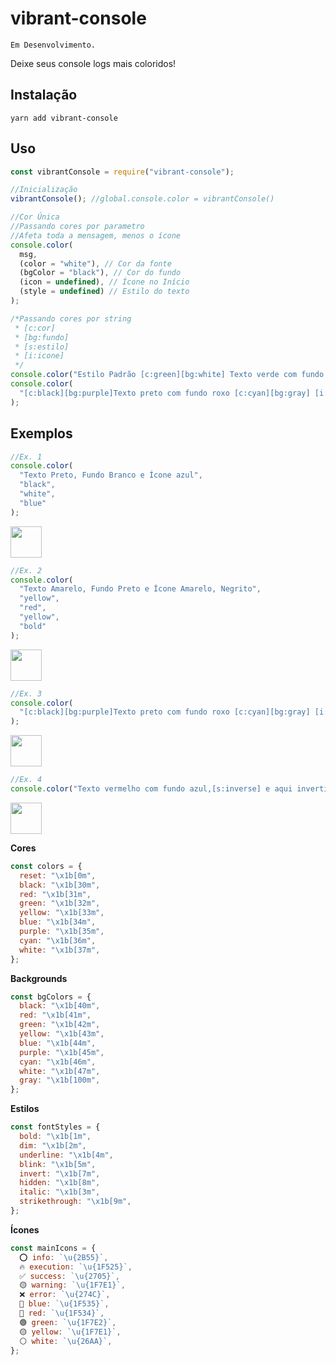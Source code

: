 # vibrant-console

`Em Desenvolvimento.`

Deixe seus console logs mais coloridos!

## Instalação

```bas
yarn add vibrant-console
```

## Uso

```js
const vibrantConsole = require("vibrant-console");

//Inicialização
vibrantConsole(); //global.console.color = vibrantConsole()

//Cor Única
//Passando cores por parametro
//Afeta toda a mensagem, menos o ícone
console.color(
  msg,
  (color = "white"), // Cor da fonte
  (bgColor = "black"), // Cor do fundo
  (icon = undefined), // Ícone no Início
  (style = undefined) // Estilo do texto
);

/*Passando cores por string
 * [c:cor]
 * [bg:fundo]
 * [s:estilo]
 * [i:icone]
 */
console.color("Estilo Padrão [c:green][bg:white] Texto verde com fundo branco");
console.color(
  "[c:black][bg:purple]Texto preto com fundo roxo [c:cyan][bg:gray] [i:error] Ícone de erro texto ciano, fundo cinza"
);
```

## Exemplos

```js
//Ex. 1
console.color(
  "Texto Preto, Fundo Branco e Ícone azul",
  "black",
  "white",
  "blue"
);
```

<img src="https://github.com/gugacarbo/vibrant-console/blob/master/readme/ex3.png?raw=true" height="50" />

```js
//Ex. 2
console.color(
  "Texto Amarelo, Fundo Preto e Ícone Amarelo, Negrito",
  "yellow",
  "red",
  "yellow",
  "bold"
);
```

<img src="https://github.com/gugacarbo/vibrant-console/blob/master/readme/ex2.png?raw=true" height="50" />

```js
//Ex. 3
console.color(
  "[c:black][bg:purple]Texto preto com fundo roxo [c:cyan][bg:gray] [i:error] Ícone de erro texto ciano, fundo cinza"
);
```

<img src="https://github.com/gugacarbo/vibrant-console/blob/master/readme/ex3.png?raw=true" height="50" />

```js
//Ex. 4
console.color("Texto vermelho com fundo azul,[s:inverse] e aqui invertido");
```

<img src="https://github.com/gugacarbo/vibrant-console/blob/master/readme/ex4.png?raw=true" height="50" />

**Cores**

```js
const colors = {
  reset: "\x1b[0m",
  black: "\x1b[30m",
  red: "\x1b[31m",
  green: "\x1b[32m",
  yellow: "\x1b[33m",
  blue: "\x1b[34m",
  purple: "\x1b[35m",
  cyan: "\x1b[36m",
  white: "\x1b[37m",
};
```

**Backgrounds**

```js
const bgColors = {
  black: "\x1b[40m",
  red: "\x1b[41m",
  green: "\x1b[42m",
  yellow: "\x1b[43m",
  blue: "\x1b[44m",
  purple: "\x1b[45m",
  cyan: "\x1b[46m",
  white: "\x1b[47m",
  gray: "\x1b[100m",
};
```

**Estilos**

```js
const fontStyles = {
  bold: "\x1b[1m",
  dim: "\x1b[2m",
  underline: "\x1b[4m",
  blink: "\x1b[5m",
  invert: "\x1b[7m",
  hidden: "\x1b[8m",
  italic: "\x1b[3m",
  strikethrough: "\x1b[9m",
};
```

**Ícones**

```js
const mainIcons = {
  ⭕ info: `\u{2B55}`,
  🔥 execution: `\u{1F525}`,
  ✅ success: `\u{2705}`,
  🟡 warning: `\u{1F7E1}`,
  ❌ error: `\u{274C}`,
  🔵 blue: `\u{1F535}`,
  🔴 red: `\u{1F534}`,
  🟢 green: `\u{1F7E2}`,
  🟡 yellow: `\u{1F7E1}`,
  ⚪ white: `\u{26AA}`,
};
```
